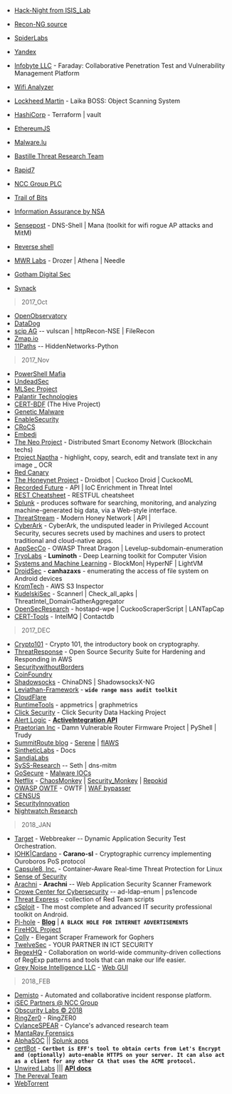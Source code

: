 + [Hack-Night from ISIS_Lab](https://github.com/isislab/Hack-Night)
+ [Recon-NG source](https://bitbucket.org/LaNMaSteR53/recon-ng) 
+ [SpiderLabs](https://github.com/SpiderLabs)
+ [Yandex](https://github.com/Yandex)
+ [Infobyte LLC](https://github.com/infobyte) - Faraday: Collaborative Penetration Test and Vulnerability Management Platform
+ [Wifi Analyzer](https://github.com/wi-fi-analyzer)
+ [Lockheed Martin](https://github.com/lmco) - Laika BOSS: Object Scanning System
+ [HashiCorp](https://github.com/hashicorp) - Terraform | vault 
+ [EthereumJS](https://github.com/ethereumjs)
+ [Malware.lu](https://github.com/MalwareLu)
+ [Bastille Threat Research Team](https://github.com/BastilleResearch)
+ [Rapid7](https://github.com/rapid7)
+ [NCC Group PLC](https://github.com/nccgroup)
+ [Trail of Bits](https://github.com/trailofbits)
+ [Information Assurance by NSA](https://github.com/iadgov)
+ [Sensepost](https://github.com/sensepost) - DNS-Shell | Mana (toolkit for wifi rogue AP attacks and MitM)

+ [Reverse shell](https://github.com/reverse-shell)
+ [MWR Labs](https://github.com/mwrlabs) - Drozer | Athena | Needle 

+ [Gotham Digital Sec](https://github.com/GDSSecurity)
+ [Synack](https://github.com/synack)
> 2017_Oct
+ [OpenObservatory](https://github.com/OpenObservatory)
+ [DataDog](https://github.com/DataDog)
+ [scip AG](https://github.com/scipag) -- vulscan | httpRecon-NSE | FileRecon
+ [Zmap.io](https://github.com/zmap)
+ [11Paths](https://github.com/ElevenPaths) -- HiddenNetworks-Python
> 2017_Nov
+ [PowerShell Mafia](https://github.com/PowerShellMafia)
+ [UndeadSec](https://github.com/UndeadSec)
+ [MLSec Project](https://github.com/mlsecproject)
+ [Palantir Technologies](https://github.com/palantir) 
+ [CERT-BDF](https://github.com/CERT-BDF) (The Hive Project) 
+ [Genetic Malware](https://github.com/Genetic-Malware)
+ [EnableSecurity](https://github.com/EnableSecurity) 
+ [CRoCS](https://github.com/crocs-muni) 
+ [Embedi](https://github.com/embedi) 
+ [The Neo Project](https://github.com/neo-project) - Distributed Smart Economy Network (Blockchain techs)
+ [Project Naptha](https://github.com/naptha) - highlight, copy, search, edit and translate text in any image _ OCR
+ [Red Canary](https://github.com/redcanaryco) 
+ [The Honeynet Project](https://github.com/honeynet) - Droidbot | Cuckoo Droid | CuckooML
+ [Recorded Future](https://github.com/recordedfuture) - API | IoC Enrichment in Threat Intel  
+ [REST Cheatsheet](https://github.com/RestCheatSheet) - RESTFUL cheatsheet 
+ [Splunk](https://github.com/splunk) - produces software for searching, monitoring, and analyzing machine-generated big data, via a Web-style interface.
+ [ThreatStream](https://github.com/threatstream) - Modern Honey Network | API | 
+ [CyberArk](https://github.com/cyberark) - CyberArk, the undisputed leader in Privileged Account Security, secures secrets used by machines and users to protect traditional and cloud-native apps.
+ [AppSecCo](https://github.com/appsecco) - OWASP Threat Dragon | Levelup-subdomain-enumeration 
+ [TryoLabs](https://github.com/tryolabs) - **Luminoth** - Deep Learning toolkit for Computer Vision 
+ [Systems and Machine Learning](https://github.com/sysml) - BlockMon| HyperNF | LightVM 
+ [DroidSec](https://github.com/droidsec) - **canhazaxs** - enumerating the access of file system on Android devices  
+ [KromTech](https://github.com/kromtech) - AWS S3 Inspector 
+ [KudelskiSec](https://github.com/kudelskisecurity) - Scannerl | Check_all_apks | ThreatIntel_DomainGatherAggregator
+ [OpenSecResearch](https://github.com/OpenSecurityResearch) - hostapd-wpe | CuckooScraperScript | LANTapCap
+ [CERT-Tools](https://github.com/certtools) - IntelMQ | Contactdb
> 2017_DEC
+ [Crypto101](https://github.com/crypto101) - Crypto 101, the introductory book on cryptography.
+ [ThreatResponse](https://github.com/ThreatResponse) - Open Source Security Suite for Hardening and Responding in AWS
+ [SecuritywithoutBorders](https://github.com/securitywithoutborders) 
+ [CoinFoundry](https://github.com/coinfoundry)
+ [Shadowsocks](https://github.com/shadowsocks) - ChinaDNS | ShadowsocksX-NG
+ [Leviathan-Framework](https://github.com/leviathan-framework) - **`wide range mass audit toolkit`**
+ [CloudFlare](https://github.com/cloudflare) 
+ [RuntimeTools](https://github.com/RuntimeTools) - appmetrics | graphmetrics
+ [Click Security](https://github.com/ClickSecurity) - Click Security Data Hacking Project
+ [Alert Logic](https://github.com/alertlogic) - **[ActiveIntegration API](https://docs.alertlogic.com/developer/AlertLogicActiveIntegrationAPIs.pdf)**
+ [Praetorian Inc](https://github.com/praetorian-inc) - Damn Vulnerable Router Firmware Project | PyShell | Trudy
+ [SummitRoute blog](https://summitroute.com/blog) - [Serene](https://summitroute.com/serene/) | [flAWS](http://flaws.cloud/) 
+ [SintheticLabs](https://github.com/SintheticLabs) - Docs
+ [SandiaLabs](https://github.com/sandialabs)
+ [SySS-Research](https://github.com/SySS-Research) -- Seth | dns-mitm 
+ [GoSecure](https://github.com/GoSecure/presentations) - [Malware IOCs](https://github.com/GoSecure/malware-ioc) 
+ [Netflix](https://github.com/Netflix) - [ChaosMonkey](https://github.com/Netflix/chaosmonkey) | [Security_Monkey]() | [Repokid](https://github.com/Netflix/repokid) 
+ [OWASP OWTF](https://github.com/owtf) - OWTF | [WAF bypasser](https://github.com/owtf/wafbypasser)
+ [CENSUS](https://github.com/CENSUS) 
+ [SecurityInnovation](https://github.com/SecurityInnovation) 
+ [Nightwatch Research](https://github.com/nightwatchcybersecurity) 
> 2018_JAN
+ [Target](https://github.com/target) - Webbreaker -- Dynamic Application Security Test Orchestration. 
+ [IOHK|Cardano](https://github.com/input-output-hk) - **Carano-sl** - Cryptographic currency implementing Ouroboros PoS protocol
+ [Capsule8, Inc.](https://github.com/capsule8) - Container-Aware Real-time Threat Protection for Linux
+ [Sense of Security](https://github.com/sense-of-security) 
+ [Arachni](https://github.com/Arachni) - **Arachni** -- Web Application Security Scanner Framework
+ [Crowe Center for Cybersecurity](https://github.com/CroweCybersecurity) -- ad-ldap-enum | ps1encode
+ [Threat Express](https://github.com/threatexpress) - collection of Red Team scripts
+ [cSploit](https://github.com/cSploit) - The most complete and advanced IT security professional toolkit on Android.
+ [Pi-hole](https://github.com/pi-hole/) - **[Blog](https://pi-hole.net/)** | **```A BLACK HOLE FOR INTERNET ADVERTISEMENTS```**
+ [FireHOL Project](https://github.com/firehol) 
+ [Colly](https://github.com/gocolly) - Elegant Scraper Framework for Gophers 
+ [TwelveSec](https://github.com/twelvesec) - YOUR PARTNER IN ICT SECURITY
+ [RegexHQ](https://github.com/regexhq) - Collaboration on world-wide community-driven collections of RegExp patterns and tools that can make our life easier.
+ [Grey Noise Intelligence LLC](https://github.com/GreyNoise-Intelligence) - [Web GUI](https://github.com/cbuto/greynoise-visualizer)
> 2018_FEB
+ [Demisto](https://github.com/demisto) - Automated and collaborative incident response platform.
+ [iSEC Partners @ NCC Group](https://github.com/iSECPartners) 
+ [Obscurity Labs © 2018](https://github.com/obscuritylabs) 
+ [RingZer0](https://github.com/TheRingZer0Team) - RingZER0 
+ [CylanceSPEAR](https://github.com/CylanceSPEAR) - Cylance's advanced research team
+ [MantaRay Forensics](https://github.com/mantarayforensics)
+ [AlphaSOC](https://github.com/alphasoc) || [Splunk apps](https://splunkbase.splunk.com/apps/#/author/alphasoc) 
+ [certBot](https://github.com/certbot) - **```Certbot is EFF's tool to obtain certs from Let's Encrypt and (optionally) auto-enable HTTPS on your server. It can also act as a client for any other CA that uses the ACME protocol.```**
+ [Unwired Labs](https://github.com/unwiredlabs) ||| **[API docs](https://unwiredlabs.com/api)**
+ [The Pereval Team](https://github.com/pereval-team) 
+ [WebTorrent](https://github.com/webtorrent) 
